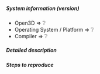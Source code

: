 <!--
If you have a question rather than reporting a bug please go to http://answers.open-3d.org where you get much faster responses.
If you need further assistance please read [Contributing to Open3D](http://www.open-3d.org/docs/contribute.html).

This is a template helping you to create an issue which can be processed as quickly as possible. This is the bug reporting section for the Open3D library.
-->

##### System information (version)
<!-- Example
- Open3D => 0.1.1
- Operating System / Platform => Windows 64 Bit
- Compiler => Visual Studio 2015
-->

- Open3D => :grey_question:
- Operating System / Platform => :grey_question:
- Compiler => :grey_question:

##### Detailed description

<!-- your description -->

##### Steps to reproduce

<!-- to add code example fence it with triple backticks and optional file extension
    ```.cpp
    // C++ code example
    ```
 or attach as .txt or .zip file
-->
